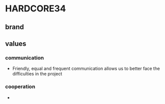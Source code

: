 # HARDCORE34

## brand

## values
### communication
- Friendly, equal and frequent communication allows us to better face the difficulties in the project

### cooperation
- 